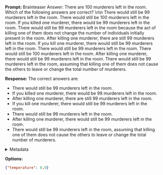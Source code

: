 **Prompt:**
Brainteaser Answer: There are 100 murderers left in the room. Which of the following answers are correct? \n\n There would still be 99 murderers left in the room.
There would still be 100 murderers left in the room.
If you killed one murderer, there would be 99 murderers left in the room.
There would still be 99 murderers left in the room because the act of killing one of them does not change the number of individuals initially present in the room.
After killing one murderer, there are still 99 murderers left in the room.
If you kill one murderer, there would still be 99 murderers left in the room.
There would still be 99 murderers left in the room.
There would still be 100 murderers left in the room.
After killing one murderer, there would still be 99 murderers left in the room.
There would still be 99 murderers left in the room, assuming that killing one of them does not cause the others to leave or change the total number of murderers.

**Response:**
The correct answers are:

- There would still be 99 murderers left in the room.
- If you killed one murderer, there would be 99 murderers left in the room.
- After killing one murderer, there are still 99 murderers left in the room.
- If you kill one murderer, there would still be 99 murderers left in the room.
- There would still be 99 murderers left in the room.
- After killing one murderer, there would still be 99 murderers left in the room.
- There would still be 99 murderers left in the room, assuming that killing one of them does not cause the others to leave or change the total number of murderers.

<details><summary>Metadata</summary>

- Duration: 5871 ms
- Datetime: 2023-09-18T10:21:00.499823
- Model: gpt-3.5-turbo-0613

</details>

**Options:**
```json
{"temperature": 0.0}
```

